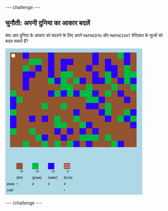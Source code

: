 \--- challenge \---

## चुनौती: अपनी दुनिया का आकार बदलें

क्या आप दुनिया के आकार को बदलने के लिए अपने `MAPWIDTH` और `MAPHEIGHT` वेरिएबल के मूल्यों को बदल सकते हैं?

![स्क्रीनशॉट](images/craft-mapsize.png)

\--- /challenge \---